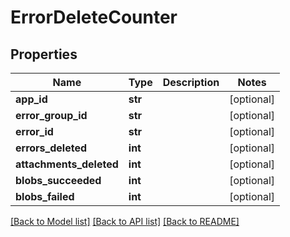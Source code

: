 # ErrorDeleteCounter

## Properties
Name | Type | Description | Notes
------------ | ------------- | ------------- | -------------
**app_id** | **str** |  | [optional] 
**error_group_id** | **str** |  | [optional] 
**error_id** | **str** |  | [optional] 
**errors_deleted** | **int** |  | [optional] 
**attachments_deleted** | **int** |  | [optional] 
**blobs_succeeded** | **int** |  | [optional] 
**blobs_failed** | **int** |  | [optional] 

[[Back to Model list]](../README.md#documentation-for-models) [[Back to API list]](../README.md#documentation-for-api-endpoints) [[Back to README]](../README.md)

